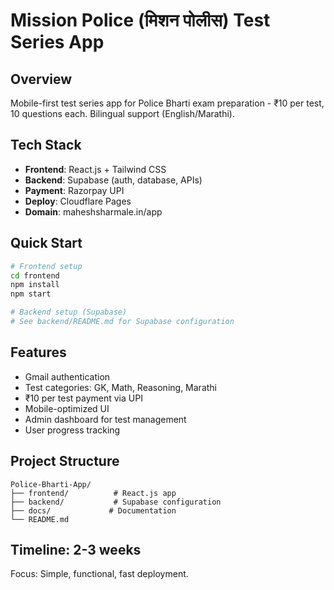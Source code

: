# Mission Police (मिशन पोलीस) Test Series App

## Overview
Mobile-first test series app for Police Bharti exam preparation - ₹10 per test, 10 questions each. Bilingual support (English/Marathi).

## Tech Stack
- **Frontend**: React.js + Tailwind CSS
- **Backend**: Supabase (auth, database, APIs)
- **Payment**: Razorpay UPI
- **Deploy**: Cloudflare Pages
- **Domain**: maheshsharmale.in/app

## Quick Start
```bash
# Frontend setup
cd frontend
npm install
npm start

# Backend setup (Supabase)
# See backend/README.md for Supabase configuration
```

## Features
- Gmail authentication
- Test categories: GK, Math, Reasoning, Marathi
- ₹10 per test payment via UPI
- Mobile-optimized UI
- Admin dashboard for test management
- User progress tracking

## Project Structure
```
Police-Bharti-App/
├── frontend/          # React.js app
├── backend/           # Supabase configuration
├── docs/             # Documentation
└── README.md
```

## Timeline: 2-3 weeks
Focus: Simple, functional, fast deployment.